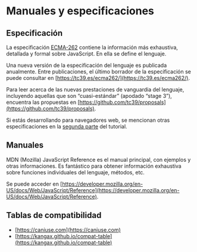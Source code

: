 # Manuales y especificaciones

## Especificación

La especificación [ECMA-262](https://www.ecma-international.org/publications-and-standards/standards/ecma-262/) contiene la información más exhaustiva, detallada y formal sobre JavaScript. En ella se define el lenguaje.

Una nueva versión de la especificación del lenguaje es publicada anualmente. Entre publicaciones, el último borrador de la especificación se puede consultar en [https://tc39.es/ecma262/](https://tc39.es/ecma262/).

Para leer acerca de las nuevas prestaciones de vanguardia del lenguaje, incluyendo aquellas que son “cuasi-estándar” (apodado “stage 3”), encuentra las propuestas en [https://github.com/tc39/proposals](https://github.com/tc39/proposals).

Si estás desarrollando para navegadores web, se mencionan otras especificaciones en la [segunda parte](https://es.javascript.info/browser-environment) del tutorial.

## Manuales

MDN (Mozilla) JavaScript Reference es el manual principal, con ejemplos y otras informaciones. Es fantástico para obtener información exhaustiva sobre funciones individuales del lenguaje, métodos, etc.

Se puede acceder en [https://developer.mozilla.org/en-US/docs/Web/JavaScript/Reference](https://developer.mozilla.org/en-US/docs/Web/JavaScript/Reference).

## Tablas de compatibilidad

- [https://caniuse.com](https://caniuse.com)
- [https://kangax.github.io/compat-table](https://kangax.github.io/compat-table)
